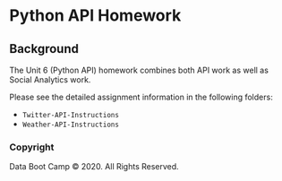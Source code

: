 # Python API Homework

## Background

The Unit 6 (Python API) homework combines both API work as well as Social Analytics work.

Please see the detailed assignment information in the following folders:
* `Twitter-API-Instructions` 
* `Weather-API-Instructions` 

### Copyright

Data Boot Camp © 2020. All Rights Reserved.